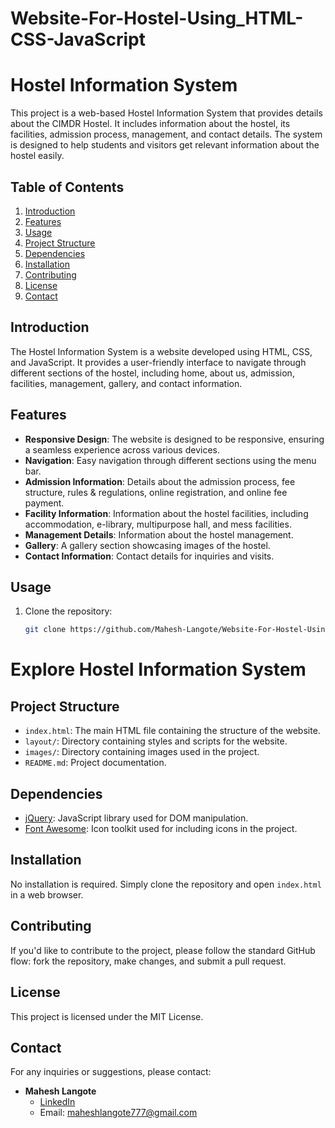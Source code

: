 # Website-For-Hostel-Using_HTML-CSS-JavaScript

# Hostel Information System

This project is a web-based Hostel Information System that provides details about the CIMDR Hostel. It includes information about the hostel, its facilities, admission process, management, and contact details. The system is designed to help students and visitors get relevant information about the hostel easily.

## Table of Contents

1. [Introduction](#introduction)
2. [Features](#features)
3. [Usage](#usage)
4. [Project Structure](#project-structure)
5. [Dependencies](#dependencies)
6. [Installation](#installation)
7. [Contributing](#contributing)
8. [License](#license)
9. [Contact](#contact)

## Introduction

The Hostel Information System is a website developed using HTML, CSS, and JavaScript. It provides a user-friendly interface to navigate through different sections of the hostel, including home, about us, admission, facilities, management, gallery, and contact information.

## Features

- **Responsive Design**: The website is designed to be responsive, ensuring a seamless experience across various devices.
- **Navigation**: Easy navigation through different sections using the menu bar.
- **Admission Information**: Details about the admission process, fee structure, rules & regulations, online registration, and online fee payment.
- **Facility Information**: Information about the hostel facilities, including accommodation, e-library, multipurpose hall, and mess facilities.
- **Management Details**: Information about the hostel management.
- **Gallery**: A gallery section showcasing images of the hostel.
- **Contact Information**: Contact details for inquiries and visits.

## Usage

1. Clone the repository:

   ```bash
   git clone https://github.com/Mahesh-Langote/Website-For-Hostel-Using_HTML-CSS-JavaScript.git
# Explore Hostel Information System

## Project Structure

- `index.html`: The main HTML file containing the structure of the website.
- `layout/`: Directory containing styles and scripts for the website.
- `images/`: Directory containing images used in the project.
- `README.md`: Project documentation.

## Dependencies

- [jQuery](https://jquery.com/): JavaScript library used for DOM manipulation.
- [Font Awesome](https://fontawesome.com/): Icon toolkit used for including icons in the project.

## Installation

No installation is required. Simply clone the repository and open `index.html` in a web browser.

## Contributing

If you'd like to contribute to the project, please follow the standard GitHub flow: fork the repository, make changes, and submit a pull request.

## License

This project is licensed under the MIT License.

## Contact

For any inquiries or suggestions, please contact:

- **Mahesh Langote**
  - [LinkedIn](https://www.linkedin.com/in/mahesh-langote-64702922a/)
  - Email: maheshlangote777@gmail.com
